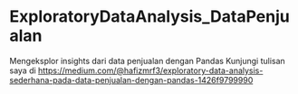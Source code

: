 # ExploratoryDataAnalysis_DataPenjualan
Mengeksplor insights dari data penjualan dengan Pandas
Kunjungi tulisan saya di 
https://medium.com/@hafizmrf3/exploratory-data-analysis-sederhana-pada-data-penjualan-dengan-pandas-1426f9799990
